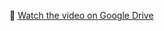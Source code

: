 🎥 [Watch the video on Google Drive](https://drive.google.com/file/d/1dojYCGu1ALd97YqNm_4bkzjE0jTfA4aE/view?usp=drive_link)
